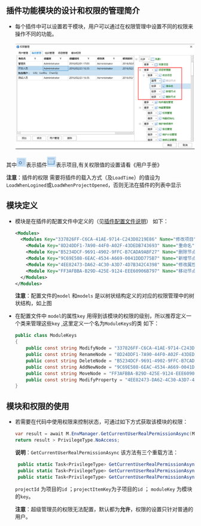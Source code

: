 ## 插件功能模块的设计和权限的管理简介

- 每个插件中可以设置若干模块，用户可以通过在权限管理中设置不同的权限来操作不同的功能。

  ![commandright](Pictures\commandright.png)

其中![chajian](Pictures/chajian.png)表示插件![xiangmu](Pictures/xiangmu.png)表示项目,有关权限值的设置请看《用户手册》

**注意**：插件的权限 需要将插件的载入方式（及`LoadTime`）的值设为`LoadWhenLogined`或`LoadWhenProjectOpened`，否则无法在插件的列表中显示

## 模块定义

- 模块是在插件的配置文件中定义的（见[插件配置文件说明](https://github.com/bstar5/BSTAR-Samples/tree/master/samples/tutorial1#插件的配置文件详解)） 如下：

  ```xml
  <Modules>
    <Modules Key="337826FF-C6CA-41AE-9714-C243D8219E86" Name="修改项目" Description="项目管理器修改操作">
      <Module Key="8D24DDF1-7A90-44F0-A02F-43DEDB743693" Name="重命名" Description="节点树重命名"/>
      <Module Key="B5234DCF-9691-4902-9FFC-B7CADA9ABF27" Name="删除节点" Description="删除节点"/>
      <Module Key="9C69E508-6EAC-4534-A669-0041DDD775B7" Name="新增节点" Description="新增节点"/>
      <Module Key="4EE82473-DA62-4C30-A3D7-4D7B342C4398" Name="修改属性" Description="修改属性"/>
      <Module Key="FF3AFBBA-B29D-425E-9124-EEE60906B797" Name="移动节点" Description="移动节点"/>
    </Modules>
  </Modules>
  ```

  **注意**：配置文件的`model` 和`models` 是以树状结构定义的对应的权限管理中的树状结构，如上图

- 在配置文件中 `model`的属性`key` 用得到该模块的权限的级别，所以推荐定义一个类来管理这些`key` ,这里定义一个名为`ModuleKeys`的类  如下：

  ```C#
  public class ModuleKeys
  {
      public const string ModifyNode = "337826FF-C6CA-41AE-9714-C243D8219E86";
      public const string RenameNode = "8D24DDF1-7A90-44F0-A02F-43DEDB743693";
      public const string DeleteNode = "B5234DCF-9691-4902-9FFC-B7CADA9ABF27";
      public const string AddNewNode = "9C69E508-6EAC-4534-A669-0041DDD775B7";
      public const string MoveNode = "FF3AFBBA-B29D-425E-9124-EEE60906B797";
      public const string ModifyProperty = "4EE82473-DA62-4C30-A3D7-4D7B342C4398";
  }
  ```

## 模块和权限的使用

- 若需要在代码中使用权限来控制状态，可通过如下方式获取该模块的权限：

  ```C#
  var result = await M.EnvManager.GetCurrentUserRealPermissionAsync(ModuleKeys.RenameNode, projectId);
  return result > PrivilegeType.NoAccess;
  ```

  **说明**：`GetCurrentUserRealPermissionAsync` 该方法有三个重载方法：

  ```C#
   public static Task<PrivilegeType> GetCurrentUserRealPermissionAsync(this IEnvManager manager, int projectId);
   public static Task<PrivilegeType> GetCurrentUserRealPermissionAsync(this IEnvManager manager, string moduleKey, int projectId);
   public static Task<PrivilegeType> GetCurrentUserRealPermissionAsync(this IEnvManager manager, string moduleKey, string projectItemKey);
  ```

  `projectId` 为项目的`id`  ；`projectItemKey`为子项目的`id` ； `moduleKey` 为模块的`key`。

  **注意**：超级管理员的权限无法配置，默认都为**允许**，权限的设置只针对普通的用户。